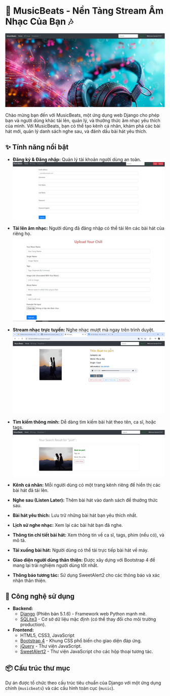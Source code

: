 # 🎵 MusicBeats - Nền Tảng Stream Âm Nhạc Của Bạn 🎶

![Banner giới thiệu MusicBeats, hiển thị giao diện người dùng chính](image_git/1.JPG "MusicBeats - Nền tảng âm nhạc của bạn")



Chào mừng bạn đến với MusicBeats, một ứng dụng web Django cho phép bạn và người dùng khác tải lên, quản lý, và thưởng thức âm nhạc yêu thích của mình. Với MusicBeats, bạn có thể tạo kênh cá nhân, khám phá các bài hát mới, quản lý danh sách nghe sau, và đánh dấu bài hát yêu thích.

## ✨ Tính năng nổi bật

*   **Đăng ký & Đăng nhập:** Quản lý tài khoản người dùng an toàn.
![Banner giới thiệu MusicBeats, hiển thị giao diện người dùng chính](image_git/5.JPG "MusicBeats - Nền tảng âm nhạc của bạn")

*   **Tải lên âm nhạc:** Người dùng đã đăng nhập có thể tải lên các bài hát của riêng họ.
![Banner giới thiệu MusicBeats, hiển thị giao diện người dùng chính](image_git/6.JPG "MusicBeats - Nền tảng âm nhạc của bạn")

*   **Stream nhạc trực tuyến:** Nghe nhạc mượt mà ngay trên trình duyệt.
![Banner giới thiệu MusicBeats, hiển thị giao diện người dùng chính](image_git/7.gif "MusicBeats - Nền tảng âm nhạc của bạn")

*   **Tìm kiếm thông minh:** Dễ dàng tìm kiếm bài hát theo tên, ca sĩ, hoặc tags.
![Banner giới thiệu MusicBeats, hiển thị giao diện người dùng chính](image_git/8.JPG "MusicBeats - Nền tảng âm nhạc của bạn")

*   **Kênh cá nhân:** Mỗi người dùng có một trang kênh riêng để hiển thị các bài hát đã tải lên.
*   **Nghe sau (Listen Later):** Thêm bài hát vào danh sách để thưởng thức sau.
*   **Bài hát yêu thích:** Lưu trữ những bài hát bạn yêu thích nhất.
*   **Lịch sử nghe nhạc:** Xem lại các bài hát bạn đã nghe.
*   **Thông tin chi tiết bài hát:** Xem thông tin về ca sĩ, tags, phim (nếu có), và mô tả.
*   **Tải xuống bài hát:** Người dùng có thể tải trực tiếp bài hát về máy.
*   **Giao diện người dùng thân thiện:** Được xây dựng với Bootstrap 4 để mang lại trải nghiệm người dùng tốt nhất.
*   **Thông báo tương tác:** Sử dụng SweetAlert2 cho các thông báo và xác nhận thân thiện.

## 🚀 Công nghệ sử dụng

*   **Backend:**
    *   [Django](https://www.djangoproject.com/) (Phiên bản 5.1.6) - Framework web Python mạnh mẽ.
    *   [SQLite3](https://www.sqlite.org/index.html) - Cơ sở dữ liệu mặc định (có thể thay đổi cho môi trường production).
*   **Frontend:**
    *   HTML5, CSS3, JavaScript
    *   [Bootstrap 4](https://getbootstrap.com/docs/4.6/getting-started/introduction/) - Khung CSS phổ biến cho giao diện đáp ứng.
    *   [jQuery](https://jquery.com/) - Thư viện JavaScript.
    *   [SweetAlert2](https://sweetalert2.github.io/) - Thư viện JavaScript cho các hộp thoại tương tác.

## 📦 Cấu trúc thư mục

Dự án được tổ chức theo cấu trúc tiêu chuẩn của Django với một ứng dụng chính (`musicbeats`) và các cấu hình toàn cục (`music`).
